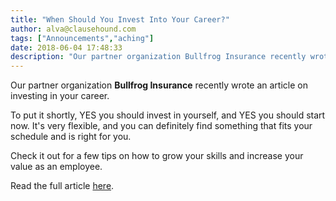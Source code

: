 ```yaml
---
title: "When Should You Invest Into Your Career?"
author: alva@clausehound.com
tags: ["Announcements","aching"]
date: 2018-06-04 17:48:33
description: "Our partner organization Bullfrog Insurance recently wrote an article on investng in your career."
---
```




Our partner organization **Bullfrog Insurance** recently wrote an article on investing in your career.

To put it shortly, YES you should invest in yourself, and YES you should start now. It's very flexible, and you can definitely find something that fits your schedule and is right for you.

Check it out for a few tips on how to grow your skills and increase your value as an employee.

Read the full article [here](https://bullfroginsurance.com/blog/when-should-you-invest-into-your-career/).
